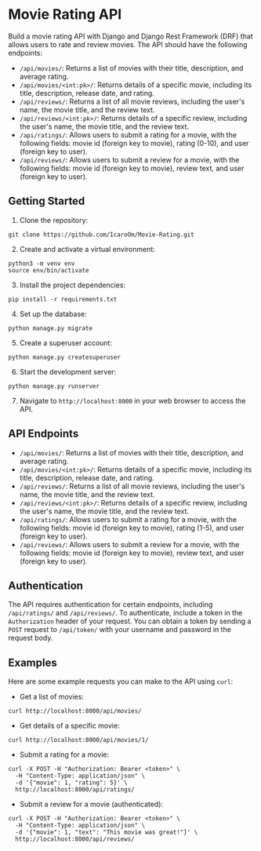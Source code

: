 # Movie Rating API

Build a movie rating API with Django and Django Rest Framework (DRF) that allows users to rate and review movies. The API should have the following endpoints:

- `/api/movies/`: Returns a list of movies with their title, description, and average rating.
- `/api/movies/<int:pk>/`: Returns details of a specific movie, including its title, description, release date, and rating.
- `/api/reviews/`: Returns a list of all movie reviews, including the user's name, the movie title, and the review text.
- `/api/reviews/<int:pk>/`: Returns details of a specific review, including the user's name, the movie title, and the review text.
- `/api/ratings/`: Allows users to submit a rating for a movie, with the following fields: movie id (foreign key to movie), rating (0-10), and user (foreign key to user).
- `/api/reviews/`: Allows users to submit a review for a movie, with the following fields: movie id (foreign key to movie), review text, and user (foreign key to user).

## Getting Started

1. Clone the repository:

```
git clone https://github.com/IcaroOm/Movie-Rating.git

```

2. Create and activate a virtual environment:

```
python3 -m venv env
source env/bin/activate
```

3. Install the project dependencies:

```
pip install -r requirements.txt
```

4. Set up the database:

```
python manage.py migrate
```

5. Create a superuser account:

```
python manage.py createsuperuser
```

6. Start the development server:

```
python manage.py runserver
```

7. Navigate to `http://localhost:8000` in your web browser to access the API.

## API Endpoints

- `/api/movies/`: Returns a list of movies with their title, description, and average rating.
- `/api/movies/<int:pk>/`: Returns details of a specific movie, including its title, description, release date, and rating.
- `/api/reviews/`: Returns a list of all movie reviews, including the user's name, the movie title, and the review text.
- `/api/reviews/<int:pk>/`: Returns details of a specific review, including the user's name, the movie title, and the review text.
- `/api/ratings/`: Allows users to submit a rating for a movie, with the following fields: movie id (foreign key to movie), rating (1-5), and user (foreign key to user).
- `/api/reviews/`: Allows users to submit a review for a movie, with the following fields: movie id (foreign key to movie), review text, and user (foreign key to user).

## Authentication

The API requires authentication for certain endpoints, including `/api/ratings/` and `/api/reviews/`. To authenticate, include a token in the `Authorization` header of your request. You can obtain a token by sending a `POST` request to `/api/token/` with your username and password in the request body.

## Examples

Here are some example requests you can make to the API using `curl`:

- Get a list of movies:

```
curl http://localhost:8000/api/movies/
```

- Get details of a specific movie:

```
curl http://localhost:8000/api/movies/1/
```

- Submit a rating for a movie:

```
curl -X POST -H "Authorization: Bearer <token>" \
  -H "Content-Type: application/json" \
  -d '{"movie": 1, "rating": 5}' \
  http://localhost:8000/api/ratings/
```

- Submit a review for a movie (authenticated):

```
curl -X POST -H "Authorization: Bearer <token>" \
  -H "Content-Type: application/json" \
  -d '{"movie": 1, "text": "This movie was great!"}' \
  http://localhost:8000/api/reviews/
```
